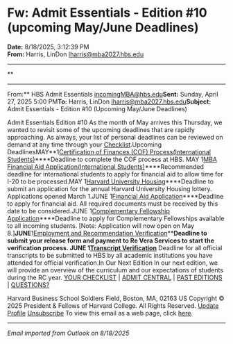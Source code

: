 # Fw: Admit Essentials - Edition #10 (upcoming May/June Deadlines)

**Date:** 8/18/2025, 3:12:39 PM  
**From:** Harris, LinDon <lharris@mba2027.hbs.edu>

---

**

---

From:** HBS Admit Essentials <incomingMBA@hbs.edu>**Sent:** Sunday, April 27, 2025 5:00 PM**To:** Harris, LinDon <lharris@mba2027.hbs.edu>**Subject:** Admit Essentials - Edition #10 (Upcoming May/June Deadlines) 
 

Admit Essentials
Edition #10
As the month of May arrives this Thursday, we wanted to revisit some of the upcoming deadlines that are rapidly approaching. As always, your list of personal deadlines can be reviewed on demand at any time through your [Checklist](https://na01.safelinks.protection.outlook.com/?url=https%3A%2F%2Fclick.mc.email.hbs.edu%2F%3Fqs%3D4556215d23906294e2cc9c416781f3a08b9d8024120a0386fe0f4012b952cc9d700c0f4ebde3d43497d1f2e451dffcaca27799d089c47c62&data=05%7C02%7C%7C7d4b34e5ed884996504c08ddde8b315a%7C84df9e7fe9f640afb435aaaaaaaaaaaa%7C1%7C0%7C638911411586952476%7CUnknown%7CTWFpbGZsb3d8eyJFbXB0eU1hcGkiOnRydWUsIlYiOiIwLjAuMDAwMCIsIlAiOiJXaW4zMiIsIkFOIjoiTWFpbCIsIldUIjoyfQ%3D%3D%7C0%7C%7C%7C&sdata=6fe6aXiYhmFIFR4I9QDB5p%2FTHp5pycAuo2FYUqzqotk%3D&reserved=0).Upcoming DeadlinesMAY**1[Certification of Finances (COF) Process(International Students)](https://na01.safelinks.protection.outlook.com/?url=https%3A%2F%2Fclick.mc.email.hbs.edu%2F%3Fqs%3D4556215d239062943b281171b5f14fb8d6216ec5eb6a0788de22f403b59c0e468c0bfb94f16e6aabda82cc93e7a55dd5fe2c3c242a6cae2c&data=05%7C02%7C%7C7d4b34e5ed884996504c08ddde8b315a%7C84df9e7fe9f640afb435aaaaaaaaaaaa%7C1%7C0%7C638911411586986327%7CUnknown%7CTWFpbGZsb3d8eyJFbXB0eU1hcGkiOnRydWUsIlYiOiIwLjAuMDAwMCIsIlAiOiJXaW4zMiIsIkFOIjoiTWFpbCIsIldUIjoyfQ%3D%3D%7C0%7C%7C%7C&sdata=n2E5HsgdUOdlS8XBbT11z9uVr%2FdvdBkLpMtSw%2B142ns%3D&reserved=0)****Deadline to complete the COF process at HBS.
 MAY
1[MBA Financial Aid Application(International Students)](https://na01.safelinks.protection.outlook.com/?url=https%3A%2F%2Fclick.mc.email.hbs.edu%2F%3Fqs%3D4556215d2390629498524f4e39bea53c9464f82db7d64c4791295be59aa33086b45e66e807d833c4af303492ab559bbc15cf7bfc3cf95f73&data=05%7C02%7C%7C7d4b34e5ed884996504c08ddde8b315a%7C84df9e7fe9f640afb435aaaaaaaaaaaa%7C1%7C0%7C638911411587321928%7CUnknown%7CTWFpbGZsb3d8eyJFbXB0eU1hcGkiOnRydWUsIlYiOiIwLjAuMDAwMCIsIlAiOiJXaW4zMiIsIkFOIjoiTWFpbCIsIldUIjoyfQ%3D%3D%7C0%7C%7C%7C&sdata=teuyxJOP7vx%2Fr3K1m9zNtoU%2FBhmUK91rk82qAqavw5s%3D&reserved=0)****Recommended deadline for international students to apply for financial aid to allow time for I-20 to be processed.MAY
1[Harvard University Housing](https://na01.safelinks.protection.outlook.com/?url=https%3A%2F%2Fclick.mc.email.hbs.edu%2F%3Fqs%3D4556215d23906294e3da08a82ef900e26d35f89428086130416fd515969df9162217c1372af29d283351242e946773635720364ca170c71a&data=05%7C02%7C%7C7d4b34e5ed884996504c08ddde8b315a%7C84df9e7fe9f640afb435aaaaaaaaaaaa%7C1%7C0%7C638911411587356805%7CUnknown%7CTWFpbGZsb3d8eyJFbXB0eU1hcGkiOnRydWUsIlYiOiIwLjAuMDAwMCIsIlAiOiJXaW4zMiIsIkFOIjoiTWFpbCIsIldUIjoyfQ%3D%3D%7C0%7C%7C%7C&sdata=SdXo7YwS51NeHGoiMzMmrJ5pFSjah62K2kT3XtlQCfs%3D&reserved=0)****Deadline to submit an application for the annual Harvard University Housing lottery. Applications opened March 1.JUNE
1[Financial Aid Application](https://na01.safelinks.protection.outlook.com/?url=https%3A%2F%2Fclick.mc.email.hbs.edu%2F%3Fqs%3D4556215d23906294e1c3beba503c46087cedd84158562b22499821a53f4ede3bef1b2fea6e54faf09e2fc8d92ba59a23991f5f0dba129291&data=05%7C02%7C%7C7d4b34e5ed884996504c08ddde8b315a%7C84df9e7fe9f640afb435aaaaaaaaaaaa%7C1%7C0%7C638911411587374255%7CUnknown%7CTWFpbGZsb3d8eyJFbXB0eU1hcGkiOnRydWUsIlYiOiIwLjAuMDAwMCIsIlAiOiJXaW4zMiIsIkFOIjoiTWFpbCIsIldUIjoyfQ%3D%3D%7C0%7C%7C%7C&sdata=fLtD%2BfCg98uJNk%2Bel1N4llvwNL1G1aBP1DFpd56FtsY%3D&reserved=0)****Deadline to apply for financial aid. All required documents must be received by this date to be considered.JUNE
1[Complementary Fellowship Application](https://na01.safelinks.protection.outlook.com/?url=https%3A%2F%2Fclick.mc.email.hbs.edu%2F%3Fqs%3D4556215d23906294d7cf29d906f382a1bd9cef974c2cf6f4d2f3d711f629235e0c248ad2dc41800bb4830d50f1181834bb1b85bba2127132&data=05%7C02%7C%7C7d4b34e5ed884996504c08ddde8b315a%7C84df9e7fe9f640afb435aaaaaaaaaaaa%7C1%7C0%7C638911411587391356%7CUnknown%7CTWFpbGZsb3d8eyJFbXB0eU1hcGkiOnRydWUsIlYiOiIwLjAuMDAwMCIsIlAiOiJXaW4zMiIsIkFOIjoiTWFpbCIsIldUIjoyfQ%3D%3D%7C0%7C%7C%7C&sdata=jmxHEwceWh7snSc6UhwmncWVHmWPpanYzYa1WfK2gQc%3D&reserved=0)****Deadline to apply for Complementary Fellowships available to all incoming students. [Note: Application will now open on May 8.]**JUNE**1[Employment and Recommendation Verification](https://na01.safelinks.protection.outlook.com/?url=https%3A%2F%2Fclick.mc.email.hbs.edu%2F%3Fqs%3D4556215d2390629471e51c4544b12ef4cdd63137bb295ebfd3796d29168b6f5c85417e8f8f938911fa0ea26d13c91e8e76aeb1fdbd610a82&data=05%7C02%7C%7C7d4b34e5ed884996504c08ddde8b315a%7C84df9e7fe9f640afb435aaaaaaaaaaaa%7C1%7C0%7C638911411587412124%7CUnknown%7CTWFpbGZsb3d8eyJFbXB0eU1hcGkiOnRydWUsIlYiOiIwLjAuMDAwMCIsIlAiOiJXaW4zMiIsIkFOIjoiTWFpbCIsIldUIjoyfQ%3D%3D%7C0%7C%7C%7C&sdata=M1w1gM%2Fw0GzoEJ%2BjsGbOau8Lky0IYKjS4%2F6vYhRj61E%3D&reserved=0)****Deadline to submit your release form and payment to Re Vera Services to start the verification process.
 JUNE
1[Transcript Verification](https://na01.safelinks.protection.outlook.com/?url=https%3A%2F%2Fclick.mc.email.hbs.edu%2F%3Fqs%3D4556215d23906294f2bc09e5646a02eccaad248e7bb7f01294f138c73fdf088f2a7a502cf6ccbf5d5f804a86fef58a1596138b18b7333496&data=05%7C02%7C%7C7d4b34e5ed884996504c08ddde8b315a%7C84df9e7fe9f640afb435aaaaaaaaaaaa%7C1%7C0%7C638911411587440779%7CUnknown%7CTWFpbGZsb3d8eyJFbXB0eU1hcGkiOnRydWUsIlYiOiIwLjAuMDAwMCIsIlAiOiJXaW4zMiIsIkFOIjoiTWFpbCIsIldUIjoyfQ%3D%3D%7C0%7C%7C%7C&sdata=F%2B5C4SRfEbgLLrDiTIDfIimIN1Xow2%2BB9P7B6Q7s8Ac%3D&reserved=0)**
Deadline for all official transcripts to be submitted to HBS by all academic institutions you have attended for official verification.In Our Next Edition
In our next edition, we will provide an overview of the curriculum and our expectations of students during the RC year.
[YOUR CHECKLIST](https://na01.safelinks.protection.outlook.com/?url=https%3A%2F%2Fclick.mc.email.hbs.edu%2F%3Fqs%3D4556215d23906294347240021f85cc42d1985f9073b229a2a0f4f8aa325b231bcb2851bafaade6b078ac55a52553738d5288c94a2776e5ca&data=05%7C02%7C%7C7d4b34e5ed884996504c08ddde8b315a%7C84df9e7fe9f640afb435aaaaaaaaaaaa%7C1%7C0%7C638911411587461371%7CUnknown%7CTWFpbGZsb3d8eyJFbXB0eU1hcGkiOnRydWUsIlYiOiIwLjAuMDAwMCIsIlAiOiJXaW4zMiIsIkFOIjoiTWFpbCIsIldUIjoyfQ%3D%3D%7C0%7C%7C%7C&sdata=I6XZMQpFuEhE3qNfaABdesOJgVbApcsJUABMIb0GkTA%3D&reserved=0) | [ADMIT CENTRAL](https://na01.safelinks.protection.outlook.com/?url=https%3A%2F%2Fclick.mc.email.hbs.edu%2F%3Fqs%3D4556215d23906294559b200affbe4e515ea7d10d108124eb272bd2202538517bdd61eb5157d43a1ce2c7a0ac52d6610117aae55069ec1f60&data=05%7C02%7C%7C7d4b34e5ed884996504c08ddde8b315a%7C84df9e7fe9f640afb435aaaaaaaaaaaa%7C1%7C0%7C638911411587484063%7CUnknown%7CTWFpbGZsb3d8eyJFbXB0eU1hcGkiOnRydWUsIlYiOiIwLjAuMDAwMCIsIlAiOiJXaW4zMiIsIkFOIjoiTWFpbCIsIldUIjoyfQ%3D%3D%7C0%7C%7C%7C&sdata=SqkGkab8mYPcIA0jBeXC6kIbhBdewytzx3YLP7Z0%2B54%3D&reserved=0) | [PAST EDITIONS](https://na01.safelinks.protection.outlook.com/?url=https%3A%2F%2Fclick.mc.email.hbs.edu%2F%3Fqs%3D4556215d239062945a7bc22f03f7d89d343c5f6d888e65b3a5d0d99b90a254d83a30eaf36f32602cab40f60c52a7ed27133875766de606ca&data=05%7C02%7C%7C7d4b34e5ed884996504c08ddde8b315a%7C84df9e7fe9f640afb435aaaaaaaaaaaa%7C1%7C0%7C638911411587514229%7CUnknown%7CTWFpbGZsb3d8eyJFbXB0eU1hcGkiOnRydWUsIlYiOiIwLjAuMDAwMCIsIlAiOiJXaW4zMiIsIkFOIjoiTWFpbCIsIldUIjoyfQ%3D%3D%7C0%7C%7C%7C&sdata=cmgyVmmogg%2F6vR%2BqnXJ1oMudlP3pBM3ofAFldRPuuwA%3D&reserved=0) | [QUESTIONS?](https://na01.safelinks.protection.outlook.com/?url=https%3A%2F%2Fclick.mc.email.hbs.edu%2F%3Fqs%3D4556215d23906294970daf145a4c18efb80db44754ffd52c28c201b7d346955c143c9d01e2b65fd45ee171132afa305afafd22e0d4c9f5c4&data=05%7C02%7C%7C7d4b34e5ed884996504c08ddde8b315a%7C84df9e7fe9f640afb435aaaaaaaaaaaa%7C1%7C0%7C638911411587532331%7CUnknown%7CTWFpbGZsb3d8eyJFbXB0eU1hcGkiOnRydWUsIlYiOiIwLjAuMDAwMCIsIlAiOiJXaW4zMiIsIkFOIjoiTWFpbCIsIldUIjoyfQ%3D%3D%7C0%7C%7C%7C&sdata=sVYwBVX7rd%2BWjdERTN6bkUQMyAeIyukCqe3Wt2qRtuM%3D&reserved=0)

Harvard Business School
Soldiers Field, Boston, MA, 02163 US
Copyright © 2025 President & Fellows of Harvard College. All Rights Reserved.
[Update Profile](https://na01.safelinks.protection.outlook.com/?url=https%3A%2F%2Fclick.mc.email.hbs.edu%2Fprofile_center.aspx%3Fqs%3D1b7ec934cc4d03d437c980823570b27983b2154de5f03cd508ec2e4b0fa91298118039f9a3f720e1627f9aadaf0d56d39dd304054984d018e552e4a79430de8f&data=05%7C02%7C%7C7d4b34e5ed884996504c08ddde8b315a%7C84df9e7fe9f640afb435aaaaaaaaaaaa%7C1%7C0%7C638911411587549506%7CUnknown%7CTWFpbGZsb3d8eyJFbXB0eU1hcGkiOnRydWUsIlYiOiIwLjAuMDAwMCIsIlAiOiJXaW4zMiIsIkFOIjoiTWFpbCIsIldUIjoyfQ%3D%3D%7C0%7C%7C%7C&sdata=W3Md4m988xeO6B8M5JfJruMts826SKcWqetiYzHPiwY%3D&reserved=0) [Unsubscribe](https://na01.safelinks.protection.outlook.com/?url=https%3A%2F%2Fclick.mc.email.hbs.edu%2Fsubscription_center.aspx%3Fqs%3D1b7ec934cc4d03d42a39986aae4efde635098d9d30ba1dbde74755f85cba15978f1a5a3b0877f3f9271d8a150f5e7f4e5f8a54ab8788feee730da413a4737a1c&data=05%7C02%7C%7C7d4b34e5ed884996504c08ddde8b315a%7C84df9e7fe9f640afb435aaaaaaaaaaaa%7C1%7C0%7C638911411587566472%7CUnknown%7CTWFpbGZsb3d8eyJFbXB0eU1hcGkiOnRydWUsIlYiOiIwLjAuMDAwMCIsIlAiOiJXaW4zMiIsIkFOIjoiTWFpbCIsIldUIjoyfQ%3D%3D%7C0%7C%7C%7C&sdata=e4cGTY2sEpoU55xjuz5z1LWL0X1O8SySZ9bi7XUip9Y%3D&reserved=0)
To view this email as a web page, click [here](https://na01.safelinks.protection.outlook.com/?url=https%3A%2F%2Fview.mc.email.hbs.edu%2F%3Fqs%3D1fafd0f3b06961ea5aebb77a93b6608645237959e28e2d2e9ee10f694b186eda42da743d5301be0546a705528933e3f3359f94ad4a5d952befffaa2785e0fd35fa24b3e756541137&data=05%7C02%7C%7C7d4b34e5ed884996504c08ddde8b315a%7C84df9e7fe9f640afb435aaaaaaaaaaaa%7C1%7C0%7C638911411587581283%7CUnknown%7CTWFpbGZsb3d8eyJFbXB0eU1hcGkiOnRydWUsIlYiOiIwLjAuMDAwMCIsIlAiOiJXaW4zMiIsIkFOIjoiTWFpbCIsIldUIjoyfQ%3D%3D%7C0%7C%7C%7C&sdata=1PEUnYrc1FPLvp%2F2zPpCIGe%2F8WDOeT1lYfNI3VBPhFo%3D&reserved=0).

---

*Email imported from Outlook on 8/18/2025*